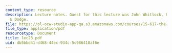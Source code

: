 ```yaml
---
content_type: resource
description: Lecture notes. Guest for this lecture was John Whitlock, Partner, Palmer
  & Dodge.
file: https://ol-ocw-studio-app-qa.s3.amazonaws.com/courses/15-617-the-law-of-corporate-finance-and-financial-markets-spring-2004/db5bbd41d46844ec934c5c986418af6e_lec23.pdf
file_type: application/pdf
resourcetype: Document
title: lec23.pdf
uid: db5bbd41-d468-44ec-934c-5c986418af6e
---
```

